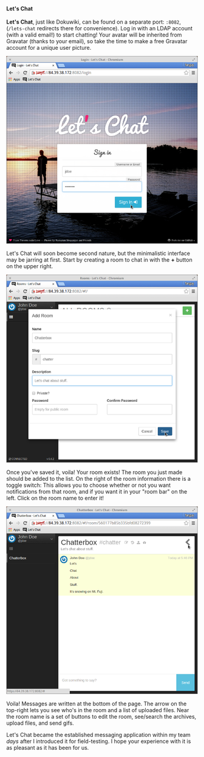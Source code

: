 
#### Let's Chat

**Let's Chat**, just like Dokuwiki, can be found on a separate port: `:8082`, (`/lets-chat` redirects there for convenience). Log in with an LDAP account (with a valid email!) to start chatting! Your avatar will be inherited from Gravatar (thanks to your email), so take the time to make a free Gravatar account for a unique user picture.

![Let's Chat Login](img/lets_chat_login.png)

Let's Chat will soon become second nature, but the minimalistic interface may be jarring at first. Start by creating a room to chat in with the **+** button on the upper right.

![Create a Room](img/lets_chat_create_room.png)

Once you've saved it, voila! Your room exists! The room you just made should be added to the list. On the right of the room information there is a toggle switch: This allows you to choose whether or not you want notifications from that room, and if you want it in your "room bar" on the left. Click on the room name to enter it!

![Let's Chat Screenshot](img/lets_chat_screenshot.png)

Voila! Messages are written at the bottom of the page. The arrow on the top-right lets you see who's in the room and a list of uploaded files. Near the room name is a set of buttons to edit the room, see/search the archives, upload files, and send gifs.

Let's Chat became the established messaging application within my team *days* after I introduced it for field-testing. I hope your experience with it is as pleasant as it has been for us.
